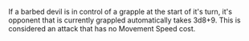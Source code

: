 If a barbed devil is in control of a grapple at the start of it's turn, it's opponent that is currently grappled automatically takes 3d8+9. This is considered an attack that has no Movement Speed cost.